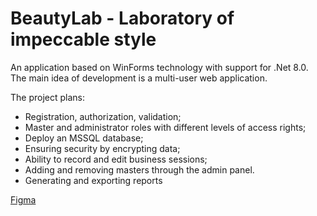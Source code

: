 # BeautyLab - Laboratory of impeccable style

An application based on WinForms technology with support for .Net 8.0.
The main idea of development is a multi-user web application.

The project plans:

- Registration, authorization, validation;
- Master and administrator roles with different levels of access rights;
- Deploy an MSSQL database;
- Ensuring security by encrypting data;
- Ability to record and edit business sessions;
- Adding and removing masters through the admin panel.
- Generating and exporting reports

[Figma](https://www.figma.com/design/mfiWleU6xugTDSnKq2qn60/Untitled?node-id=0-1&t=fdeSRxSOokNNJXeH-1)
